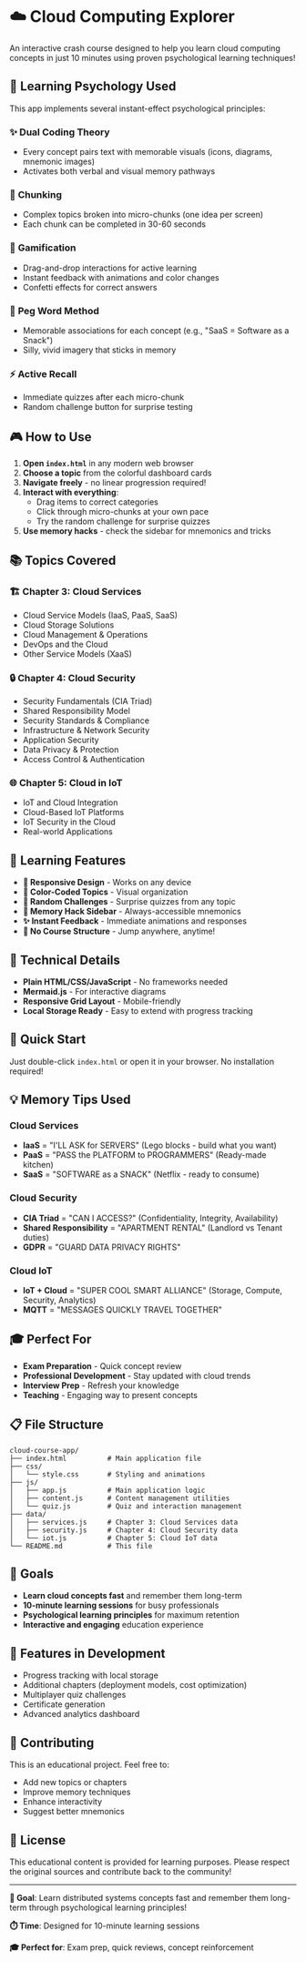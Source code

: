 # ☁️ Cloud Computing Explorer

An interactive crash course designed to help you learn cloud computing concepts in just 10 minutes using proven psychological learning techniques!

## 🧠 Learning Psychology Used

This app implements several instant-effect psychological principles:

### ✨ **Dual Coding Theory**
- Every concept pairs text with memorable visuals (icons, diagrams, mnemonic images)
- Activates both verbal and visual memory pathways

### 🧩 **Chunking**
- Complex topics broken into micro-chunks (one idea per screen)
- Each chunk can be completed in 30-60 seconds

### 🎯 **Gamification**
- Drag-and-drop interactions for active learning
- Instant feedback with animations and color changes
- Confetti effects for correct answers

### 🔗 **Peg Word Method**
- Memorable associations for each concept (e.g., "SaaS = Software as a Snack")
- Silly, vivid imagery that sticks in memory

### ⚡ **Active Recall**
- Immediate quizzes after each micro-chunk
- Random challenge button for surprise testing

## 🎮 How to Use

1. **Open `index.html`** in any modern web browser
2. **Choose a topic** from the colorful dashboard cards
3. **Navigate freely** - no linear progression required!
4. **Interact with everything**:
   - Drag items to correct categories
   - Click through micro-chunks at your own pace
   - Try the random challenge for surprise quizzes
5. **Use memory hacks** - check the sidebar for mnemonics and tricks

## 📚 Topics Covered

### 🏗️ Chapter 3: Cloud Services
- Cloud Service Models (IaaS, PaaS, SaaS)
- Cloud Storage Solutions
- Cloud Management & Operations
- DevOps and the Cloud
- Other Service Models (XaaS)

### 🔒 Chapter 4: Cloud Security
- Security Fundamentals (CIA Triad)
- Shared Responsibility Model
- Security Standards & Compliance
- Infrastructure & Network Security
- Application Security
- Data Privacy & Protection
- Access Control & Authentication

### 🌐 Chapter 5: Cloud in IoT
- IoT and Cloud Integration
- Cloud-Based IoT Platforms
- IoT Security in the Cloud
- Real-world Applications

## 🎯 Learning Features

- **📱 Responsive Design** - Works on any device
- **🎨 Color-Coded Topics** - Visual organization
- **🎲 Random Challenges** - Surprise quizzes from any topic
- **🧠 Memory Hack Sidebar** - Always-accessible mnemonics
- **✨ Instant Feedback** - Immediate animations and responses
- **🎪 No Course Structure** - Jump anywhere, anytime!

## 🔧 Technical Details

- **Plain HTML/CSS/JavaScript** - No frameworks needed
- **Mermaid.js** - For interactive diagrams
- **Responsive Grid Layout** - Mobile-friendly
- **Local Storage Ready** - Easy to extend with progress tracking

## 🚀 Quick Start

Just double-click `index.html` or open it in your browser. No installation required!

## 💡 Memory Tips Used

### Cloud Services
- **IaaS** = "I'LL ASK for SERVERS" (Lego blocks - build what you want)
- **PaaS** = "PASS the PLATFORM to PROGRAMMERS" (Ready-made kitchen)
- **SaaS** = "SOFTWARE as a SNACK" (Netflix - ready to consume)

### Cloud Security
- **CIA Triad** = "CAN I ACCESS?" (Confidentiality, Integrity, Availability)
- **Shared Responsibility** = "APARTMENT RENTAL" (Landlord vs Tenant duties)
- **GDPR** = "GUARD DATA PRIVACY RIGHTS"

### Cloud IoT
- **IoT + Cloud** = "SUPER COOL SMART ALLIANCE" (Storage, Compute, Security, Analytics)
- **MQTT** = "MESSAGES QUICKLY TRAVEL TOGETHER"

## 🎓 Perfect For

- **Exam Preparation** - Quick concept review
- **Professional Development** - Stay updated with cloud trends
- **Interview Prep** - Refresh your knowledge
- **Teaching** - Engaging way to present concepts

## 📋 File Structure

```
cloud-course-app/
├── index.html          # Main application file
├── css/
│   └── style.css       # Styling and animations
├── js/
│   ├── app.js          # Main application logic
│   ├── content.js      # Content management utilities
│   └── quiz.js         # Quiz and interaction management
├── data/
│   ├── services.js     # Chapter 3: Cloud Services data
│   ├── security.js     # Chapter 4: Cloud Security data
│   └── iot.js          # Chapter 5: Cloud IoT data
└── README.md           # This file
```

## 🎯 Goals

- **Learn cloud concepts fast** and remember them long-term
- **10-minute learning sessions** for busy professionals
- **Psychological learning principles** for maximum retention
- **Interactive and engaging** education experience

## 🔄 Features in Development

- Progress tracking with local storage
- Additional chapters (deployment models, cost optimization)
- Multiplayer quiz challenges
- Certificate generation
- Advanced analytics dashboard

## 🤝 Contributing

This is an educational project. Feel free to:
- Add new topics or chapters
- Improve memory techniques
- Enhance interactivity
- Suggest better mnemonics

## 📄 License

This educational content is provided for learning purposes. Please respect the original sources and contribute back to the community!

---

**🎯 Goal**: Learn distributed systems concepts fast and remember them long-term through psychological learning principles!

**⏱️ Time**: Designed for 10-minute learning sessions

**🎓 Perfect for**: Exam prep, quick reviews, concept reinforcement 